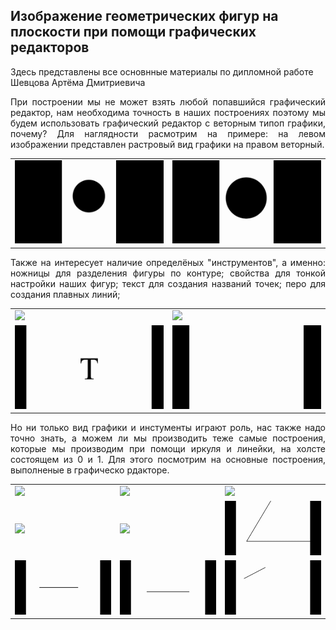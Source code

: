 ## Изображение геометрических фигур на плоскости при помощи графических редакторов
<link rel="stylesheet" type="text/css" href="style.css">
<meta charset="utf-8">
<meta property="og:locale" content="ru_RU" />
<meta property="og:type" content="article" />
<meta property="og:title" content="Геометрические построения" />
<meta property="og:description" content="Данный сайт содержит материалы по дипломной работе" />
<meta property="og:url" content="https://artiom1212.github.io/Diplom-material-Graf/" />
<meta property="og:site_name" content="Diplom-material-Graf" />
<meta property="article:published_time" content="2021-06-04T06:01:31+00:00" />
<meta property="article:modified_time" content="2021-06-04T18:33:05+00:00" />
<meta property="og:image" content="https://github.com/Artiom1212/Diplom-material-Graf/blob/main/%D0%9E%D0%9F8.gif?raw=true" />
<meta property="og:image:width" content="1200" />
<meta property="og:image:height" content="630" />

Здесь представлены все основнные материалы по дипломной работе Шевцова Артёма Дмитриевича

<p align="justify">При построении мы не может взять любой попавшийся графический редактор, нам необходима точность в наших построениях поэтому мы будем использовать графический редактор с веторным типоп графики, почему? Для наглядности расмотрим на примере: на левом изображении представлен растровый вид графики на правом веторный.
	</p>
<table cols=2>
  <tr>
    <td><img src="https://github.com/Artiom1212/Diplom-material-Graf/blob/main/Rastr.gif?raw=true"></td>
    <td><img src="https://github.com/Artiom1212/Diplom-material-Graf/blob/main/Vectr.gif?raw=true"></td>
  </tr>
</table>
<p align="justify">
Также на интересует наличие определёных "инструментов", а именно: ножницы для разделения фигуры по контуре; свойства для тонкой настройки наших фигур; текст для создания названий точек; перо для создания плавных линий;
</p>

<table cols=2>
  <tr>
    <td><img src="https://github.com/Artiom1212/Diplom-material-Graf/blob/main/%D0%9D%D0%BE%D0%B6%D0%BD%D0%B8%D1%86%D1%8B.gif?raw=true"></td>
    <td><img src="https://github.com/Artiom1212/Diplom-material-Graf/blob/main/%D0%A1%D0%B2%D0%BE%D0%B9%D1%81%D1%82%D0%B2%D0%B0.gif?raw=true"></td>
  </tr>
  <tr>
    <td><img src="https://github.com/Artiom1212/Diplom-material-Graf/blob/main/%D0%A2%D0%B5%D0%BA%D1%81%D1%82.gif?raw=true"></td>
    <td><img src="https://github.com/Artiom1212/Diplom-material-Graf/blob/main/%D0%9F%D0%B5%D1%80%D0%BE.gif?raw=true"></td>
  </tr>
  </table>
  <p align="justify">
  Но ни только вид графики и инстументы играют роль, нас также надо точно знать, а можем ли мы производить теже самые построения, которые мы производим при помощи иркуля и линейки, на холсте состоящем из 0 и 1. Для этого посмотрим на основные построения, выполненые в графическо рдакторе.
</p>
<table cols=3>
	<tr>
		<td><img src="https://github.com/Artiom1212/Diplom-material-Graf/blob/main/%D0%9E%D0%9F1.gif?raw=true"></td>
		<td><img src="https://github.com/Artiom1212/Diplom-material-Graf/blob/main/%D0%9E%D0%9F2.gif?raw=true"></td>
		<td><img src="https://github.com/Artiom1212/Diplom-material-Graf/blob/main/%D0%9E%D0%9F3.gif?raw=true"></td>
	</tr>
	<tr>
		<td><img src="https://github.com/Artiom1212/Diplom-material-Graf/blob/main/%D0%9E%D0%9F4.gif?raw=true"></td>
		<td><img src="https://github.com/Artiom1212/Diplom-material-Graf/blob/main/%D0%9E%D0%9F5.gif?raw=true"></td>
		<td><img src="https://github.com/Artiom1212/Diplom-material-Graf/blob/main/%D0%9E%D0%9F6.gif?raw=true"></td>
	</tr>
	<tr>
		<td><img src="https://github.com/Artiom1212/Diplom-material-Graf/blob/main/%D0%9E%D0%9F7.gif?raw=true"></td>
		<td><img src="https://github.com/Artiom1212/Diplom-material-Graf/blob/main/%D0%9E%D0%9F8.gif?raw=true"></td>
		<td><img src="https://github.com/Artiom1212/Diplom-material-Graf/blob/main/%D0%9E%D0%9F9(1).gif?raw=true"></td>
	</tr>
</table>
	
